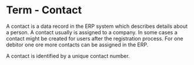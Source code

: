 # Term - Contact

A contact is a data record in the ERP system which describes details about a person. A contact usually is assigned to a company. In some cases a contact might be created for users after the registration process. For one debitor one ore more contacts can be assigned in the ERP. 

A contact is identified by a unique contact number. 
